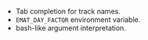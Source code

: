 * Tab completion for track names.
* `EMAT_DAY_FACTOR` environment variable.
* bash-like argument interpretation.
